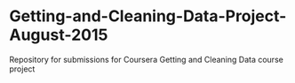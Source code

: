 # Getting-and-Cleaning-Data-Project-August-2015
Repository for submissions for Coursera Getting and Cleaning Data course project
